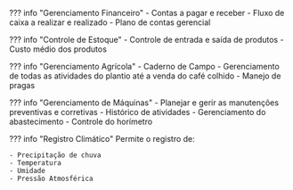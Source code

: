 ??? info "Gerenciamento Financeiro"
    - Contas a pagar e receber
    - Fluxo de caixa a realizar e realizado
    - Plano de contas gerencial

??? info "Controle de Estoque"
    - Controle de entrada e saída de produtos
    - Custo médio dos produtos

??? info "Gerenciamento Agrícola"
    - Caderno de Campo
    - Gerenciamento de todas as atividades do plantio até a venda do café colhido
    - Manejo de pragas

??? info "Gerenciamento de Máquinas"
    - Planejar e gerir as manutenções preventivas e corretivas
    - Histórico de atividades
    - Gerenciamento do abastecimento
    - Controle do horímetro

??? info "Registro Climático"
    Permite o registro de:

    - Precipitação de chuva
    - Temperatura
    - Umidade
    - Pressão Atmosférica